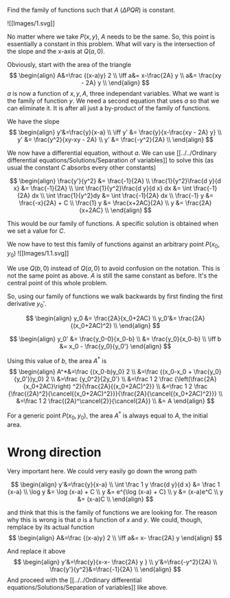 
Find the family of functions such that $A$ ($\Delta PQR$)  is constant. 

![[Images/1.svg]]

No matter where we take $P(x,y)$, $A$ needs to be the same. So, this point is essentially a constant in this problem. What will vary is the intersection of the slope and the x-axis at $Q(a,0)$. 

Obviously, start with the area of the triangle
$$
\begin{align}
    A&=\frac {(x-a)y} 2 \\
    \iff a&= x-\frac{2A} y \\
    a&= \frac{xy - 2A} y \\
\end{align}
$$
$a$ is now a function of $x, y, A$, three independant variables. What we want is the
family of function $y$. We need a second equation that uses $a$ so that we can eliminate
it. It is after all just a by-product of the family of functions.

We have the slope
$$
\begin{align}
    y'&=\frac{y}{x-a} \\
    \iff y' &= \frac{y}{x-\frac{xy - 2A} y} \\
    y' &= \frac{y^2}{xy-xy - 2A} \\
    y' &= \frac{-y^2}{2A} \\
\end{align}
$$

We now have a differential equation, without $a$. We can use [[../../Ordinary differential equations/Solutions/Separation of variables]] to solve this (as usual the
constant $C$ absorbs every other constants)

$$
\begin{align}
    \frac{y'}{y^2} &= \frac{-1}{2A} \\
    \frac{1}{y^2}\frac{d y}{d x} &= \frac{-1}{2A} \\
    \int \frac{1}{y^2}\frac{d y}{d x} dx &= \int \frac{-1}{2A} dx \\
    \int \frac{1}{y^2}dy &= \int \frac{-1}{2A} dx \\
    \frac{-1} y &= \frac{-x}{2A} + C  \\
    \frac{1} y &= \frac{x+2AC}{2A}  \\
    y &= \frac{2A}{x+2AC}  \\
\end{align}
$$

This would be our family of functions. A specific solution is obtained when we set a value for $C$.

We now have to test this family of functions against an arbitrary point $P(x_0,y_0)$
![[Images/1.1.svg]]

We use $Q(b,0)$ instead of $Q(a,0)$ to avoid confusion on the notation. This is not the same point as above. $A$ is
still the same constant as before. It's the central point of this whole problem.

So, using our family of functions we walk backwards by first finding the first derivative $y_0'$.

$$
\begin{align}
    y_0 &= \frac{2A}{x_0+2AC}  \\
    y_0'&= \frac{2A}{(x_0+2AC)^2}  \\
\end{align}
$$

$$
\begin{align}
     y_0' &= \frac{y_0-0}{x_0-b} \\
      &= \frac{y_0}{x_0-b} \\
    \iff b &= x_0 - \frac{y_0}{y_0'}
\end{align}
$$

Using this value of $b$, the area $A^*$ is
$$
\begin{align}
    A^*&=\frac {(x_0-b)y_0} 2 \\
    &=\frac {(x_0-x_0 + \frac{y_0}{y_0'})y_0} 2 \\
    &=\frac {y_0^2}{2y_0'} \\
    &=\frac 1 2 \frac {\left(\frac{2A}{x_0+2AC}\right) ^2}{\frac{2A}{(x_0+2AC)^2}} \\
    &=\frac 1 2 \frac {\frac{(2A)^2}{\cancel{(x_0+2AC)^2}}}{\frac{2A}{\cancel{(x_0+2AC)^2}}} \\
    &=\frac 1 2 \frac{(2A)^\cancel{2}}{\cancel{2A}} \\
    &= A
\end{align}
$$

For a generic point $P(x_0, y_0)$, the area $A^*$ is always equal to $A$, the initial area.

# Wrong direction
Very important here. We could very easily go down the wrong path

$$
\begin{align}
    y'&=\frac{y}{x-a} \\
    \int \frac 1 y \frac{d y}{d x} &= \frac 1 {x-a} \\
    \log y &= \log (x-a) + C \\
    y &= e^{\log (x-a) + C} \\
    y &= (x-a)e^C \\
    y &= (x-a)C \\
\end{align}
$$

and think that this is the family of functions we are looking for. The reason why this is wrong is that $a$ is a function of $x$ and $y$. We could, though, remplace by its actual function
$$
\begin{align}
    A&=\frac {(x-a)y} 2 \\
    \iff a&= x- \frac{2A} y
\end{align}
$$

And replace it above
$$
\begin{align}
    y'&=\frac{y}{x-x- \frac{2A} y } \\
    y'&=\frac{-y^2}{2A} \\
    \frac{y'}{y^2}&=\frac{-1}{2A} \\
\end{align}
$$
And proceed with the [[../../Ordinary differential equations/Solutions/Separation of variables]] like above.
